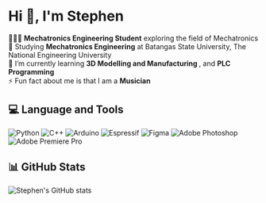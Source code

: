 <h1> Hi 👋, I'm Stephen</h1>
👨🏽‍💻 <b>Mechatronics Engineering Student</b> exploring the field of Mechatronics </br>
🏫 Studying <b>Mechatronics Engineering</b> at Batangas State University, The National Engineering University </br>
🌱 I’m currently learning <b> 3D Modelling and Manufacturing </b>, and <b> PLC Programming </b>  </br>
⚡ Fun fact about me is that I am a <b>Musician</b> </br>

## 💻 Language and Tools
![Python](https://img.shields.io/badge/python-3670A0?style=for-the-badge&logo=python&logoColor=ffdd54)
![C++](https://img.shields.io/badge/c++-%2300599C.svg?style=for-the-badge&logo=c%2B%2B&logoColor=white)
![Arduino](https://img.shields.io/badge/-Arduino-00979D?style=for-the-badge&logo=Arduino&logoColor=white)
![Espressif](https://img.shields.io/badge/espressif-E7352C.svg?style=for-the-badge&logo=espressif&logoColor=white)
![Figma](https://img.shields.io/badge/figma-%23F24E1E.svg?style=for-the-badge&logo=figma&logoColor=white)
![Adobe Photoshop](https://img.shields.io/badge/adobe%20photoshop-%2331A8FF.svg?style=for-the-badge&logo=adobe%20photoshop&logoColor=white)
![Adobe Premiere Pro](https://img.shields.io/badge/Adobe%20Premiere%20Pro-9999FF.svg?style=for-the-badge&logo=Adobe%20Premiere%20Pro&logoColor=white)

##
## 📊 GitHub Stats
![Stephen's GitHub stats](https://github-readme-stats.vercel.app/api?username=t1pen&show_icons=true&theme=transparent)
